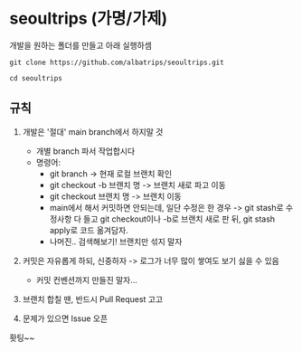 # seoultrips (가명/가제)

개발을 원하는 폴더를 만들고 아래 실행하셈

```
git clone https://github.com/albatrips/seoultrips.git

cd seoultrips

```

## 규칙

1. 개발은 '절대' main branch에서 하지말 것
   - 개별 branch 파서 작업합시다
   - 명령어:
     - git branch -> 현재 로컬 브랜치 확인
     - git checkout -b 브랜치 명 -> 브랜치 새로 파고 이동
     - git checkout 브랜치 명 -> 브랜치 이동
     - main에서 해서 커밋하면 안되는데, 일단 수정은 한 경우 -> git stash로 수정사항 다 들고 git checkout이나 -b로 브랜치 새로 판 뒤, git stash apply로 코드 옮겨담자.
     - 나머진.. 검색해보기! 브랜치만 섞지 말자
2. 커밋은 자유롭게 하되, 신중하자 -> 로그가 너무 많이 쌓여도 보기 싫을 수 있음

   - 커밋 컨벤션까지 만들진 말자...

3. 브랜치 합칠 땐, 반드시 Pull Request 고고

4. 문제가 있으면 Issue 오픈

홧팅~~
